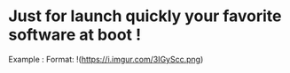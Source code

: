 # Just for launch quickly your favorite software at boot !
Example :
Format: !(https://i.imgur.com/3IGyScc.png)
